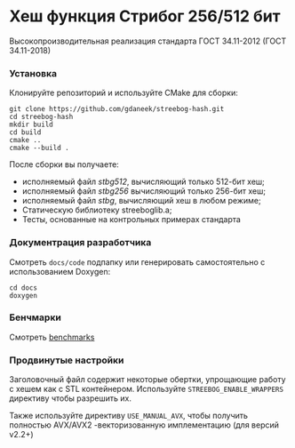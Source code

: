 # Хеш функция Стрибог 256/512 бит

Высокопроизводительная реализация стандарта ГОСТ 34.11-2012 (ГОСТ 34.11-2018)

### Установка

Клонируйте репозиторий и используйте CMake для сборки:

```
git clone https://github.com/gdaneek/streebog-hash.git
cd streebog-hash
mkdir build
cd build
cmake ..
cmake --build .
```

После сборки вы получаете:
- исполняемый файл *stbg512*, вычисляющий только 512-бит хеш; 
- исполняемый файл *stbg256* вычисляющий только 256-бит хеш; 
- исполняемый файл *stbg*, вычисляющий хеш в любом режиме;
- Статическую библиотеку streeboglib.a;
- Тесты, основанные на контрольных примерах стандарта

### Документрация разработчика

Смотреть `docs/code` подпапку или генерировать самостоятельно с использованием Doxygen:
```
cd docs
doxygen
```

### Бенчмарки

Смотреть [benchmarks](docs/benchmarks.md)

### Продвинутые настройки

Заголовочный файл содержит некоторые обертки, упрощающие работу с хешем как с STL контейнером. Используйте `STREEBOG_ENABLE_WRAPPERS` директиву чтобы разрешить их.

Также используйте директиву `USE_MANUAL_AVX`, чтобы получить полностью AVX/AVX2 -векторизованную имплементацию (для версий v2.2+)
